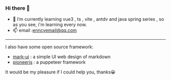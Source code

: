 ### Hi there 👋
- 🌱 I’m currently learning vue3 , ts , vite , antdv and java spring series , so as you see, i'm learning every now.
- 📫 email :enncyemail@qq.com
****
I also have some open source framework:
- [mark-ui](https://github.com/enncy/mark-ui) : a simple UI web design of markdown
- [pioneerjs](https://github.com/enncy/pioneerjs) : a puppeteer framework

It would be my pleasure if I could help you, thanks😀
